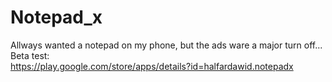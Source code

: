 # Notepad_x
Allways wanted a notepad on my phone, but the ads ware a major turn off...<br>
Beta test:<br>
https://play.google.com/store/apps/details?id=halfardawid.notepadx
